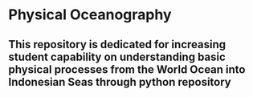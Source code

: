 # Physical Oceanography

## This repository is dedicated for increasing student capability on understanding basic physical processes from the World Ocean into Indonesian Seas through python repository
